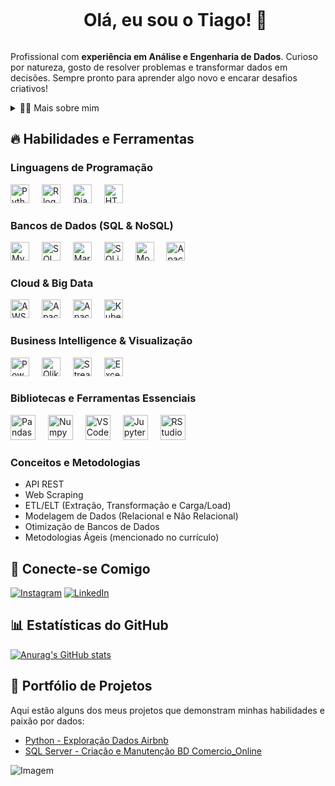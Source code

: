 <!--título-->
<div id="user-content-toc">
  <ul align="center">
    <summary><h1 style="display: inline-block">Olá, eu sou o Tiago! 👋</h1></summary>
</div>
    
<!-- Sobre Mim -->
<p>
  Profissional com <strong>experiência em Análise e Engenharia de Dados</strong>. Curioso por natureza, gosto de resolver problemas e transformar dados em decisões. Sempre pronto para aprender algo novo e encarar desafios criativos!<br>
</p>

<!-- Dropdown para mais detalhes -->
<details>
  <summary>👨‍💻 Mais sobre mim</summary>
  <p>
    - ⚡ Tenho 31 anos e sou de Salvador-Ba. Sou um entusiasta por tecnologia e adoro desvendar padrões e histórias escondidas nos dados.
    - ⚡ Nos meus momentos de lazer, gosto de mergulhar em uma boa leitura (seja um livro, jornais ou relatórios de resultados de empresas), assistir filmes e, claro, jogar! \o/
  </p>
</details>

<!-- Habilidades e Ferramentas -->
## 🔥 Habilidades e Ferramentas

### Linguagens de Programação
<div align="left">
  <img src="https://img.shields.io/badge/Python-3776AB?style=flat&logo=python&logoColor=white" height="30" alt="Python logo" />
  <img width="12" />
  <img src="https://img.shields.io/badge/R-276DC3?style=flat&logo=r&logoColor=white" height="30" alt="R logo" />
  <img width="12" />
  <img src="https://img.shields.io/badge/Django-092E20?style=flat&logo=django&logoColor=white" height="30" alt="Django" />
  <img width="12" />
  <img src="https://img.shields.io/badge/HTML-e34c26?style=flat&logo=html5&logoColor=white" height="30" alt="HTML" />
</div>

### Bancos de Dados (SQL & NoSQL)
<div align="left">
  <img src="https://img.shields.io/badge/mysql-4479A1.svg?style=for-the-badge&logo=mysql&logoColor=white" height="30" alt="MySQL logo" />
  <img width="12" />
  <img src="https://img.shields.io/badge/Microsoft%20SQL%20Server-CC2927?style=for-the-badge&logo=microsoft%20sql%20server&logoColor=white" height="30" alt="SQL Server logo" />
  <img width="12" />
  <img src="https://img.shields.io/badge/MariaDB-003545?style=for-the-badge&logo=mariadb&logoColor=white" height="30" alt="MariaDB logo" />
  <img width="12" />
  <img src="https://img.shields.io/badge/SQLite-003B57?style=flat&logo=sqlite&logoColor=white" height="30" alt="SQLite logo" />
  <img width="12" />
  <img src="https://img.shields.io/badge/MongoDB-47A248?style=flat&logo=mongodb&logoColor=white" height="30" alt="MongoDB logo" />
  <img width="12" />
  <img src="https://img.shields.io/badge/cassandra-%231287B1.svg?style=for-the-badge&logo=apache-cassandra&logoColor=white" height="30" alt="Apache Cassandra logo" />
</div>

### Cloud & Big Data
<div align="left">
  <img src="https://img.shields.io/badge/Amazon%20S3-FF9900?style=for-the-badge&logo=amazons3&logoColor=white" height="30" alt="AWS logo" />
  <img width="12" />
  <img src="https://img.shields.io/badge/Apache%20Spark-FDEE21?style=flat-square&logo=apachespark&logoColor=black" height="30" alt="Apache Spark logo" />
  <img width="12" />
  <img src="https://img.shields.io/badge/Apache%20Airflow-017CEE?style=for-the-badge&logo=Apache%20Airflow&logoColor=white" height="30" alt="Apache Airflow logo" />
  <img width="12" />
  <img src="https://img.shields.io/badge/kubernetes-%23326ce5.svg?style=for-the-badge&logo=kubernetes&logoColor=white" height="30" alt="Kubernetes" />
</div>

### Business Intelligence & Visualização
<div align="left">
  <img src="https://img.shields.io/badge/power_bi-F2C811?style=for-the-badge&logo=powerbi&logoColor=black" height="30" alt="Power BI logo" />
  <img width="12" />
  <img src="https://img.shields.io/badge/Qlik-009845?style=for-the-badge&logo=qlik&logoColor=white" height="30" alt="Qlik logo" />
  <img width="12" />
  <img src="https://img.shields.io/badge/Streamlit-%23FE4B4B.svg?style=for-the-badge&logo=streamlit&logoColor=white" height="30" alt="Streamlit logo" />
  <img width="12" />
  <img src="https://img.shields.io/badge/Microsoft_Excel-217346?style=for-the-badge&logo=microsoft-excel&logoColor=white" height="30" alt="Excel logo" />
</div>

### Bibliotecas e Ferramentas Essenciais
<div align="left">
  <img src="https://cdn.jsdelivr.net/gh/devicons/devicon/icons/pandas/pandas-original.svg" height="40" alt="Pandas logo" />
  <img width="12" />
  <img src="https://cdn.jsdelivr.net/gh/devicons/devicon/icons/numpy/numpy-original.svg" height="40" alt="Numpy logo" />
  <img width="12" />
  <img src="https://cdn.jsdelivr.net/gh/devicons/devicon/icons/vscode/vscode-original.svg" height="40" alt="VS Code logo" />
  <img width="12" />
  <img src="https://cdn.jsdelivr.net/gh/devicons/devicon/icons/jupyter/jupyter-original.svg" height="40" alt="Jupyter logo" />
  <img width="12" />
  <img src="https://cdn.jsdelivr.net/gh/devicons/devicon/icons/rstudio/rstudio-original.svg" height="40" alt="RStudio logo" />
</div>

### Conceitos e Metodologias
- API REST
- Web Scraping
- ETL/ELT (Extração, Transformação e Carga/Load)
- Modelagem de Dados (Relacional e Não Relacional)
- Otimização de Bancos de Dados
- Metodologias Ágeis (mencionado no currículo)

<!-- Links -->
## 🔗 Conecte-se Comigo

[![Instagram](https://img.shields.io/badge/Instagram-E4405F?style=for-the-badge&logo=instagram&logoColor=white)](https://www.instagram.com/gomes_ti23/)
[![LinkedIn](https://img.shields.io/badge/LinkedIn-0077B5?style=for-the-badge&logo=linkedin&logoColor=white)](https://www.linkedin.com/in/tiago-gomes-759a42226/)

<!-- GithubStats -->
## 📊 Estatísticas do GitHub

[![Anurag's GitHub stats](https://github-readme-stats.vercel.app/api?username=gomes-ti23&show_icons=true&theme=gotham)](https://github.com/gomes-ti23/github-readme-stats)

<!-- Portfolio -->
## 🚀 Portfólio de Projetos

Aqui estão alguns dos meus projetos que demonstram minhas habilidades e paixão por dados:

- [Python - Exploração Dados Airbnb](https://github.com/gomes-ti23/Projeto_Python/blob/main/Análise_Dados_Airbnb_Los_Angeles_2023.ipynb)
- [SQL Server - Criação e Manutenção BD Comercio_Online](https://github.com/gomes-ti23/SQL_Comercio_Online)


<!-- GIF -->
<p align="left">
  <img align="center" src="https://github.com/VariableBee/VariableBee/assets/77739311/4e9f41af-6b57-49a7-b15a-74322e96b4d7" alt="Imagem">
</p>

